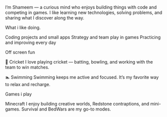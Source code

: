 I’m Shameem — a curious mind who enjoys building things
with code and competing in games. I like learning new
technologies, solving problems, and sharing what I
discover along the way.

What i like doing.

Coding projects and small apps
Strategy and team play in games
Practicing and improving every day

Off screen fun

🏏 Cricket
I love playing cricket — batting, bowling, and working with the team to win matches.

🏊 Swimming
Swimming keeps me active and focused. It’s my favorite way to relax and recharge.

Games i play

Minecraft
I enjoy building creative worlds, Redstone contraptions, and mini-games. Survival and BedWars are my go-to modes.
